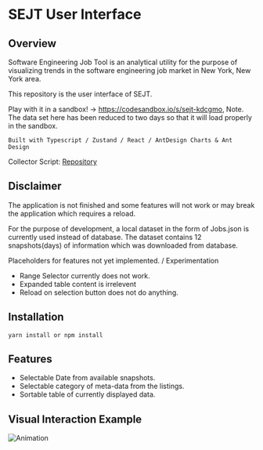 # SEJT User Interface
## Overview
Software Engineering Job Tool is an analytical utility for the purpose of visualizing trends in the software engineering job market in New York, New York area.

This repository is the user interface of SEJT.

Play with it in a sandbox! -> https://codesandbox.io/s/sejt-kdcgmo, Note. The data set here has been reduced to two days so that it will load properly in the sandbox.

``
Built with Typescript / Zustand / React / AntDesign Charts & Ant Design
``

  Collector Script: [Repository](https://github.com/ilyadevwork/SEJT-Project)

## Disclaimer

The application is not finished and some
features will not work or may break the application which requires a reload.

For the purpose of development, a local dataset in the form of Jobs.json is currently used instead of database. The dataset contains 12 snapshots(days) of information which was downloaded from database.

  Placeholders for features not yet implemented. / Experimentation
* Range Selector currently does not work.
* Expanded table content is irrelevent
* Reload on selection button does not do anything.


## Installation
```
yarn install or npm install
```

## Features
* Selectable Date from available snapshots.
* Selectable category of meta-data from the listings.
* Sortable table of currently displayed data.

## Visual Interaction Example
![Animation](https://user-images.githubusercontent.com/56001020/175849184-1f3a96df-a13e-4bb2-bd3c-96955be9d885.gif)
